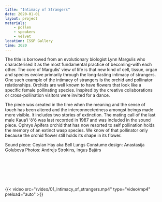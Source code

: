 ```yaml
---
title: "Intimacy of Strangers"
date: 2020-01-01
layout: project
materials:
    - pollen
    - speakers
    - velvet
location: ISSP Gallery
time: 2020
---
```


The title is borrowed from an evolutionary biologist Lynn Margulis who characterised it as the most fundamental practice of becoming-with each other. The core of Margulis’ view of life is that new kind of cell, tissue, organ and species evolve primarily through the long-lasting intimacy of strangers. One such example of the intimacy of strangers is the orchid and pollinator relationships. Orchids are well known to have flowers that look like a specific female pollinating species. Inspired by the creative collaborations or cross-pollination visitors were invited for a dance. 

The piece was created in the time when the meaning and the sense of touch has been altered and the interconnectedness amongst beings made more visible. It includes two stories of extinction. The mating call of the last male Kauaʻi ʻōʻō was last recorded in 1987 and was included in the sound piece. Ophrys Apifera orchid that has now resorted to self pollination holds the memory of an extinct wasp species. We know of that pollinator only because the orchid flower still holds its shape in its flower. 

Sound piece: Ceylan Hay aka Bell Lungs 
Constume design: Anastasija Golubeva
Photos: Andrejs Strokins, Ingus Bajārs

<br>
<br>
<br>
<br>
<br>


{{< video src="/video/01_Intimacy_of_strangers.mp4" type="video/mp4" preload="auto" >}}
